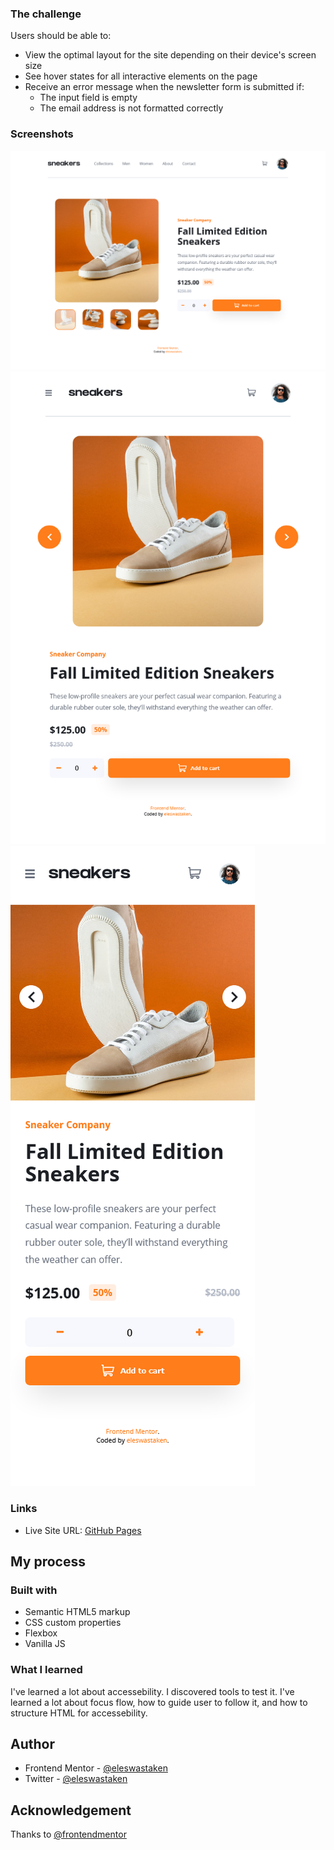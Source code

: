 
### The challenge

Users should be able to:

- View the optimal layout for the site depending on their device's screen size
- See hover states for all interactive elements on the page
- Receive an error message when the newsletter form is submitted if:
  - The input field is empty
  - The email address is not formatted correctly

### Screenshots

![](./screenshots/1.png)
![](./screenshots/3.png)
![](./screenshots/2.png)
### Links

- Live Site URL: [GitHub Pages](https://eleswastaken.github.io/front-end-mentor/42%20E-commerce%20product%20page/)

## My process

### Built with

- Semantic HTML5 markup
- CSS custom properties
- Flexbox
- Vanilla JS

### What I learned

I've learned a lot about accessebility. I discovered tools to test it. I've learned a lot about focus flow, how to guide user to follow it, and how to structure HTML for accessebility.

## Author

- Frontend Mentor - [@eleswastaken](https://www.frontendmentor.io/profile/eleswastaken)
- Twitter - [@eleswastaken](https://www.twitter.com/eleswastaken)

## Acknowledgement
Thanks to [@frontendmentor](https://www.frontendmentor.io/)
